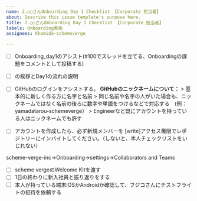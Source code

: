 ```yaml
---
name: 2.○○さんOnboarding Day 1 Checklist 【Corporate 担当者】
about: Describe this issue template's purpose here.
title: 2.○○さんOnboarding Day 1 Checklist 【Corporate 担当者】
labels: Onboarding実施
assignees: Khamida-schemeverge

---
```


- [ ]  Onboarding_day1のアシスト(#100でスレッドを立てる、Onboardingの課題をコメントとして投稿する)
- [ ] の挨拶とDay1の流れの説明
- [ ] GitHubのログインをアシストする。
**GitHubのニックネームについて：**
      > 基本的に新しく作る方に名字と名前
      > 同じ名前や名字の人がいた場合も、ニックネームではなく名前の後ろに数字や単語をつけるなどで対応する　(例：yamadatarou-schemeverge）
      > Engineerなど既にアカウントを持っている人はニックネームでも許す

- [ ] アカウントを作成したら、必ず新規メンバーを [write]アクセス権限でレポジトリーにインバイトしてください。（しないと、本人チェックリストをいじれない）

scheme-verge-inc→Onboarding→settings→Collaborators and Teams

- [ ]  scheme vergeのWelcome Kitを渡す
- [ ]  1日の終わりに新入社員と振り返りをする
- [ ]  本人が持っている端末iOSかAndroidか確認して、フジコさんにテストフライトの招待を依頼する
